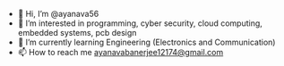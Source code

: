 - 👋 Hi, I’m @ayanava56
- 👀 I’m interested in programming, cyber security, cloud computing, embedded systems, pcb design
- 🌱 I’m currently learning Engineering (Electronics and Communication)
- 📫 How to reach me ayanavabanerjee12174@gmail.com

<!---
ayanava56/ayanava56 is a ✨ special ✨ repository because its `README.md` (this file) appears on your GitHub profile.
You can click the Preview link to take a look at your changes.
--->
